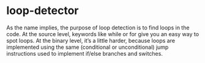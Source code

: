# loop-detector
As the name implies, the purpose of loop detection is to find loops in the code. At the source level, keywords like while or for give you an easy way to spot loops. At the binary level, it’s a little harder, because loops are implemented using the same (conditional or unconditional) jump instructions used to implement if/else branches and switches.
